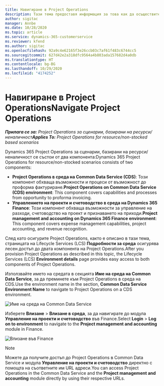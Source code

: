 ```yaml
---
title: Навигиране в Project Operations
description: Тази тема предоставя информация за това как да осъществите достъп до Project Operations от Lifecycle Services.
author: sigitac
manager: Annbe
ms.date: 10/28/2020
ms.topic: article
ms.service: dynamics-365-customerservice
ms.reviewer: kfend
ms.author: sigitac
ms.openlocfilehash: 92a9c4e62165f3e26ccb03c7af61f483c6744cc5
ms.sourcegitcommit: 627d42e2a318dfc9564a4b803ada157682d4a0db
ms.translationtype: HT
ms.contentlocale: bg-BG
ms.lasthandoff: 10/29/2020
ms.locfileid: "4174252"
---
```

# <a name="navigate-project-operations"></a><span data-ttu-id="8778a-103">Навигиране в Project Operations</span><span class="sxs-lookup"><span data-stu-id="8778a-103">Navigate Project Operations</span></span>

<span data-ttu-id="8778a-104">_**Прилага се за:** Project Operations за сценарии, базирани на ресурси/неналичност_</span><span class="sxs-lookup"><span data-stu-id="8778a-104">_**Applies To:** Project Operations for resource/non-stocked based scenarios_</span></span>

<span data-ttu-id="8778a-105">Dynamics 365 Project Operations за сценарии, базирани на ресурси/неналичност се състои от два компонента:</span><span class="sxs-lookup"><span data-stu-id="8778a-105">Dynamics 365 Project Operations for resource/non-stocked scenarios consists of two components:</span></span> 

 - <span data-ttu-id="8778a-106">**Project Operations в среда на Common Data Service (CDS)**: Този компонент обхваща възможности и процеси от възможност до проформа фактуриране.</span><span class="sxs-lookup"><span data-stu-id="8778a-106">**Project Operations on Common Data Service (CDS) environment**: This component covers capabilities and processes from opportunity to proforma invoicing.</span></span> 
 - <span data-ttu-id="8778a-107">**Управлението на проекти и счетоводство в среда на Dynamics 365 Finance**: Този компонент обхваща възможности за управление на разходи, счетоводство на проект и признаването на приходи.</span><span class="sxs-lookup"><span data-stu-id="8778a-107">**Project management and accounting on Dynamics 365 Finance environment**: This component covers expense management capabilities, project accounting, and revenue recognition.</span></span> 

<span data-ttu-id="8778a-108">След като осигурите Project Operations, както е описано в тази тема, страницата на Lifecycle Services (LCS) **Подробности за среда** осигурява лесен достъп до двата компонента на Project Operations.</span><span class="sxs-lookup"><span data-stu-id="8778a-108">After you provision Project Operations as described in this topic, the Lifecycle Services (LCS) **Environment details** page provides easy access to both components of Project Operations.</span></span>  

<span data-ttu-id="8778a-109">Използвайте името на средата в секцията **Име на среда на Common Data Service**, за да преминете към Project Operations в среда на CDS.</span><span class="sxs-lookup"><span data-stu-id="8778a-109">Use the environment name in the section, **Common Data Service Environment Name** to navigate to Project Operations on a CDS environment.</span></span> 

  ![Име на среда на Common Data Service](./media/environment-name.PNG)

<span data-ttu-id="8778a-111">Изберете **Влизане** > **Влизане в среда**, за да навигирате до модула **Управление на проекти и счетоводство** във Finance.</span><span class="sxs-lookup"><span data-stu-id="8778a-111">Select **Login** > **Log on to environment** to navigate to the **Project management and accounting** module in Finance.</span></span>  

   ![Влизане във Finance](./media/environment-login.PNG)

> [!NOTE]
> <span data-ttu-id="8778a-113">Можете да получите достъп до Project Operations в Common Data Service и модула **Управление на проекти и счетоводство** директно с помощта на съответните им URL адреси.</span><span class="sxs-lookup"><span data-stu-id="8778a-113">You can access Project Operations in the Common Data Service and the **Project management and accounting** module directly by using their respective URLs.</span></span> 
